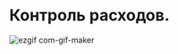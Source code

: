 # Контроль расходов.

![ezgif com-gif-maker](https://user-images.githubusercontent.com/105044705/200663677-ea6cacf0-4511-4669-a465-d10ec1c26e06.gif)
